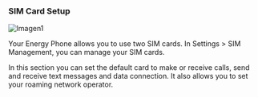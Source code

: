 ### SIM Card Setup

![Imagen1](http://static.energysistem.com/images/manuals/42258/544fdcefbae0b.jpg)

Your Energy Phone allows you to use two SIM cards. In Settings > SIM Management, you can manage your SIM cards.

In this section you can set the default card to make or receive calls, send and receive text messages and data connection. It also allows you to set your roaming network operator.
